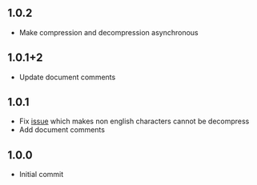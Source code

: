 ## 1.0.2

* Make compression and decompression asynchronous

## 1.0.1+2

* Update document comments

## 1.0.1

* Fix [issue](https://github.com/skipness/lzstring-dart/issues/1) which makes non english characters cannot be decompress
* Add document comments

## 1.0.0

* Initial commit
